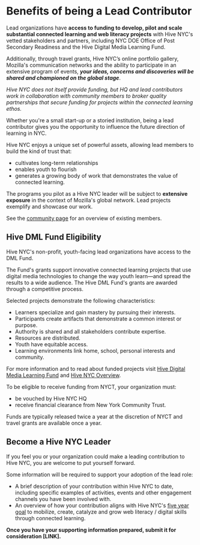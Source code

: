 # Benefits of being a Lead Contributor

Lead organizations have **access to funding to develop, pilot and scale substantial connected learning and web literacy projects** with Hive NYC's vetted stakeholders and partners, including NYC DOE Office of Post Secondary Readiness and the Hive Digital Media Learning Fund.

Additionally, through travel grants, Hive NYC’s online portfolio gallery, Mozilla's communication networks and the ability to participate in an extensive program of events, ***your ideas, concerns and discoveries will be shared and championed on the global stage***.

*Hive NYC does not itself provide funding, but HQ and lead contributors work in collaboration with community members to broker quality partnerships that secure funding for projects within the connected learning ethos.*

Whether you're a small start-up or a storied institution, being a lead contributor gives you the opportunity to influence the future direction of learning in NYC.

Hive NYC enjoys a unique set of powerful assets, allowing lead members to build the kind of trust that:
* cultivates long-term relationships
* enables youth to flourish
* generates a growing body of work that demonstrates the value of connected learning.

The programs you pilot as a Hive NYC leader will be subject to **extensive exposure** in the context of Mozilla's global network. Lead projects exemplify and showcase our work.

See the [community page](http://hivenyc.org/community/) for an overview of existing members.

## Hive DML Fund Eligibility

Hive NYC's non-profit, youth-facing lead organizations have access to the DML Fund.

The Fund's grants support innovative connected learning projects that use digital media technologies to change the way youth learn—and spread the results to a wide audience. The Hive DML Fund's grants are awarded through a competitive process.

Selected projects demonstrate the following characteristics:
* Learners specialize and gain mastery by pursuing their interests.
* Participants create artifacts that demonstrate a common interest or purpose.
* Authority is shared and all stakeholders contribute expertise.
* Resources are distributed.
* Youth have equitable access.
* Learning environments link home, school, personal interests and community.

For more information and to read about funded projects visit [Hive Digital Media Learning Fund](http://www.nycommunitytrust.org/AboutTheTrust/CollaborativeFunds/HiveDigitalMediaLearningFund/tabid/620/Default.aspx) and [Hive NYC Overview](../hive_nyc_overview/README.md).

To be eligible to receive funding from NYCT, your organization must:
* be vouched by Hive NYC HQ
* receive financial clearance from New York Community Trust.

Funds are typically released twice a year at the discretion of NYCT and travel grants are available once a year.

## Become a Hive NYC Leader

If you feel you or your organization could make a leading contribution to Hive NYC, you are welcome to put yourself forward.

Some information will be required to support your adoption of the lead role:
* A brief description of your contribution within Hive NYC to date, including specific examples of activities, events and other engagement channels you have been involved with.
* An overview of how your contribution aligns with Hive NYC's [five year goal](http://www.clawrence.org/2014/07/10/hive-learning-networks-vision-goals-and-conditions-for-impact/) to mobilize, create, catalyze and grow web literacy / digital skills through connected learning.

**Once you have your supporting information prepared, submit it for consideration [LINK].**

